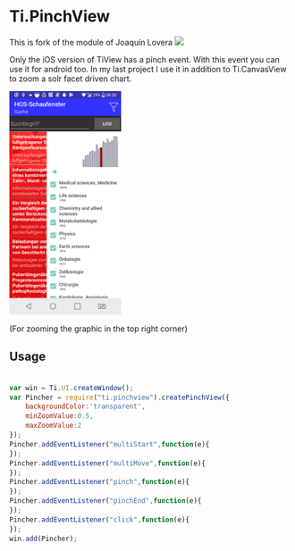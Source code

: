 # Ti.PinchView

This is fork of the module of Joaquín Lovera <img src="https://avatars3.githubusercontent.com/u/4253527?s=460&v=4" width=50 />

Only the iOS version of TiView has a pinch event. With this event you can use it for android too. In my last project I use it in addition to Ti.CanvasView to zoom a solr facet driven chart.

<img src="https://raw.githubusercontent.com/AppWerft/Ti.PinchView/master/screen.png" width=200 />

(For zooming the graphic in the top right corner)

## Usage

```javascript

var win = Ti.UI.createWindow();
var Pincher = require("ti.pinchview").createPinchView({
	backgroundColor:'transparent',
	minZoomValue:0.5,
	maxZoomValue:2
});
Pincher.addEventListener("multiStart",function(e){
});
Pincher.addEventListener("multiMove",function(e){
});
Pincher.addEventListener("pinch",function(e){
});
Pincher.addEventListener("pinchEnd",function(e){
});
Pincher.addEventListener("click",function(e){
});
win.add(Pincher);


```
